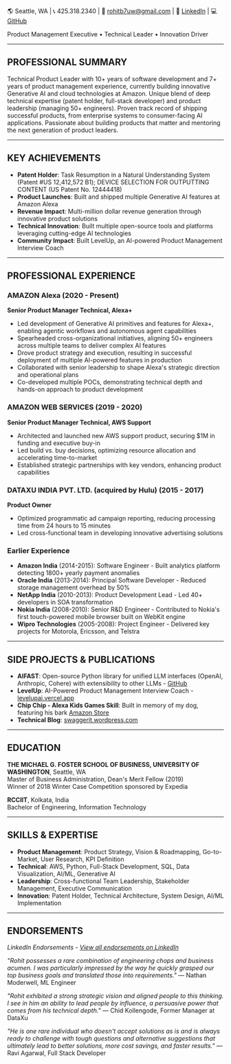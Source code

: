 🌎 Seattle, WA | 📞 425.318.2340 | 📧 rohitb7uw@gmail.com | 👔 [LinkedIn](https://www.linkedin.com/in/rohitbhattacharjee/) | 💻 [GitHub](https://github.com/OddballInnovator)

Product Management Executive • Technical Leader • Innovation Driver

---

## PROFESSIONAL SUMMARY
Technical Product Leader with 10+ years of software development and 7+ years of product management experience, currently building innovative Generative AI and cloud technologies at Amazon. Unique blend of deep technical expertise (patent holder, full-stack developer) and product leadership (managing 50+ engineers). Proven track record of shipping successful products, from enterprise systems to consumer-facing AI applications. Passionate about building products that matter and mentoring the next generation of product leaders.

---

## KEY ACHIEVEMENTS
- **Patent Holder**: Task Resumption in a Natural Understanding System (Patent #US 12,412,572 В1); DEVICE SELECTION FOR OUTPUTTING CONTENT (US Patent No. 12444418)
- **Product Launches**: Built and shipped multiple Generative AI features at Amazon Alexa
- **Revenue Impact**: Multi-million dollar revenue generation through innovative product solutions
- **Technical Innovation**: Built multiple open-source tools and platforms leveraging cutting-edge AI technologies
- **Community Impact**: Built LevelUp, an AI-powered Product Management Interview Coach

---

## PROFESSIONAL EXPERIENCE

### AMAZON Alexa (2020 - Present)
**Senior Product Manager Technical, Alexa+**
- Led development of Generative AI primitives and features for Alexa+, enabling agentic workflows and autonomous agent capabilities
- Spearheaded cross-organizational initiatives, aligning 50+ engineers across multiple teams to deliver complex AI features
- Drove product strategy and execution, resulting in successful deployment of multiple AI-powered features in production
- Collaborated with senior leadership to shape Alexa's strategic direction and operational plans
- Co-developed multiple POCs, demonstrating technical depth and hands-on approach to product development

### AMAZON WEB SERVICES (2019 - 2020)
**Senior Product Manager Technical, AWS Support**
- Architected and launched new AWS support product, securing $1M in funding and executive buy-in
- Led build vs. buy decisions, optimizing resource allocation and accelerating time-to-market
- Established strategic partnerships with key vendors, enhancing product capabilities

### DATAXU INDIA PVT. LTD. (acquired by Hulu) (2015 - 2017)
**Product Owner**
- Optimized programmatic ad campaign reporting, reducing processing time from 24 hours to 15 minutes
- Led cross-functional team in developing innovative advertising solutions

### Earlier Experience
- **Amazon India** (2014-2015): Software Engineer - Built analytics platform detecting 1800+ yearly payment anomalies
- **Oracle India** (2013-2014): Principal Software Developer - Reduced storage management overhead by 50%
- **NetApp India** (2010-2013): Product Development Lead - Led 40+ developers in SOA transformation
- **Nokia India** (2008-2010): Senior R&D Engineer - Contributed to Nokia's first touch-powered mobile browser built on WebKit engine
- **Wipro Technologies** (2005-2008): Project Engineer - Delivered key projects for Motorola, Ericsson, and Telstra

---

## SIDE PROJECTS & PUBLICATIONS
- **AIFAST**: Open-source Python library for unified LLM interfaces (OpenAI, Anthropic, Cohere) with extensibility to other LLMs - [GitHub](https://github.com/OddballInnovator/AIFAST)
- **LevelUp**: AI-Powered Product Management Interview Coach - [levelupai.vercel.app](https://levelupai.vercel.app/)
- **Chip Chip - Alexa Kids Games Skill**: Built in memory of my dog, featuring his bark [Amazon Store](https://www.amazon.com/dp/B08K2MJBYW/)
- **Technical Blog**: [swaggerit.wordpress.com](https://swaggerit.wordpress.com/)

---

## EDUCATION
**THE MICHAEL G. FOSTER SCHOOL OF BUSINESS, UNIVERSITY OF WASHINGTON**, Seattle, WA  
Master of Business Administration, Dean's Merit Fellow (2019)  
Winner of 2018 Winter Case Competition sponsored by Expedia

**RCCIIT**, Kolkata, India  
Bachelor of Engineering, Information Technology

---

## SKILLS & EXPERTISE
- **Product Management**: Product Strategy, Vision & Roadmapping, Go-to-Market, User Research, KPI Definition
- **Technical**: AWS, Python, Full-Stack Development, SQL, Data Visualization, AI/ML, Generative AI
- **Leadership**: Cross-functional Team Leadership, Stakeholder Management, Executive Communication
- **Innovation**: Patent Holder, Technical Architecture, System Design, AI/ML Implementation

---

## ENDORSEMENTS
*LinkedIn Endorsements - [View all endorsements on LinkedIn](https://www.linkedin.com/in/rohitbhattacharjee/)*

*"Rohit possesses a rare combination of engineering chops and business acumen. I was particularly impressed by the way he quickly grasped our top business goals and translated those into requirements."* — Nathan Moderwell, ML Engineer

*"Rohit exhibited a strong strategic vision and aligned people to this thinking. I see in him an ability to lead people by influence, a persuasive power that comes from his technical depth."* — Chid Kollengode, Former Manager at DataXu

*"He is one rare individual who doesn't accept solutions as is and is always ready to challenge with tough questions and alternative suggestions that ultimately lead to better solutions, more cost savings, and faster results."* — Ravi Agarwal, Full Stack Developer
